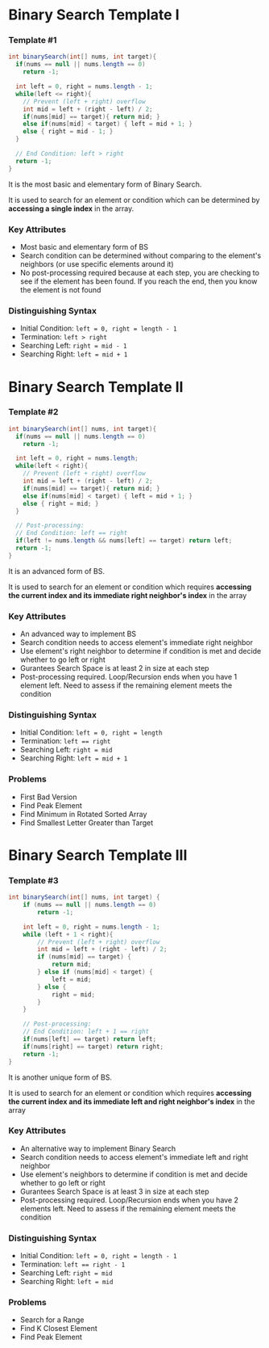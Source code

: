 # Binary Search Template I

### Template #1
```java
int binarySearch(int[] nums, int target){
  if(nums == null || nums.length == 0)
    return -1;

  int left = 0, right = nums.length - 1;
  while(left <= right){
    // Prevent (left + right) overflow
    int mid = left + (right - left) / 2;
    if(nums[mid] == target){ return mid; }
    else if(nums[mid] < target) { left = mid + 1; }
    else { right = mid - 1; }
  }

  // End Condition: left > right
  return -1;
}
```

It is the most basic and elementary form of Binary Search.

It is used to search for an element or condition which can be determined by **accessing a single index** in the array.

### Key Attributes
- Most basic and elementary form of BS
- Search condition can be determined without comparing to the element's neighbors (or use specific elements around it)
- No post-processing required because at each step, you are checking to see if the element has been found. If you reach the end, then you know 
the element is not found

### Distinguishing Syntax
- Initial Condition: `left = 0, right = length - 1`
- Termination: `left > right`
- Searching Left: `right = mid - 1`
- Searching Right: `left = mid + 1`

# Binary Search Template II

### Template #2
```java
int binarySearch(int[] nums, int target){
  if(nums == null || nums.length == 0)
    return -1;

  int left = 0, right = nums.length;
  while(left < right){
    // Prevent (left + right) overflow
    int mid = left + (right - left) / 2;
    if(nums[mid] == target){ return mid; }
    else if(nums[mid] < target) { left = mid + 1; }
    else { right = mid; }
  }

  // Post-processing:
  // End Condition: left == right
  if(left != nums.length && nums[left] == target) return left;
  return -1;
}
```

It is an advanced form of BS.

It is used to search for an element or condition which requires **accessing the current index and its immediate right neighbor's index**
in the array

### Key Attributes
- An advanced way to implement BS
- Search condition needs to access element's immediate right neighbor
- Use element's right neighbor to determine if condition is met and decide whether to go left or right
- Gurantees Search Space is at least 2 in size at each step
- Post-processing required. Loop/Recursion ends when you have 1 element left. Need to assess if the remaining element meets the condition

### Distinguishing Syntax
- Initial Condition: `left = 0, right = length`
- Termination: `left == right`
- Searching Left: `right = mid`
- Searching Right: `left = mid + 1`

### Problems
- First Bad Version
- Find Peak Element
- Find Minimum in Rotated Sorted Array
- Find Smallest Letter Greater than Target

# Binary Search Template III

### Template #3
```java
int binarySearch(int[] nums, int target) {
    if (nums == null || nums.length == 0)
        return -1;

    int left = 0, right = nums.length - 1;
    while (left + 1 < right){
        // Prevent (left + right) overflow
        int mid = left + (right - left) / 2;
        if (nums[mid] == target) {
            return mid;
        } else if (nums[mid] < target) {
            left = mid;
        } else {
            right = mid;
        }
    }

    // Post-processing:
    // End Condition: left + 1 == right
    if(nums[left] == target) return left;
    if(nums[right] == target) return right;
    return -1;
}
```

It is another unique form of BS.

It is used to search for an element or condition which requires **accessing the current index and its immediate left and right neighbor's index**
in the array

### Key Attributes
- An alternative way to implement Binary Search
- Search condition needs to access element's immediate left and right neighbor
- Use element's neighbors to determine if condition is met and decide whether to go left or right
- Gurantees Search Space is at least 3 in size at each step
- Post-processing required. Loop/Recursion ends when you have 2 elements left. Need to assess if the remaining element meets the condition

### Distinguishing Syntax
- Initial Condition: `left = 0, right = length - 1`
- Termination: `left == right - 1`
- Searching Left: `right = mid`
- Searching Right: `left = mid`

### Problems
- Search for a Range
- Find K Closest Element
- Find Peak Element
